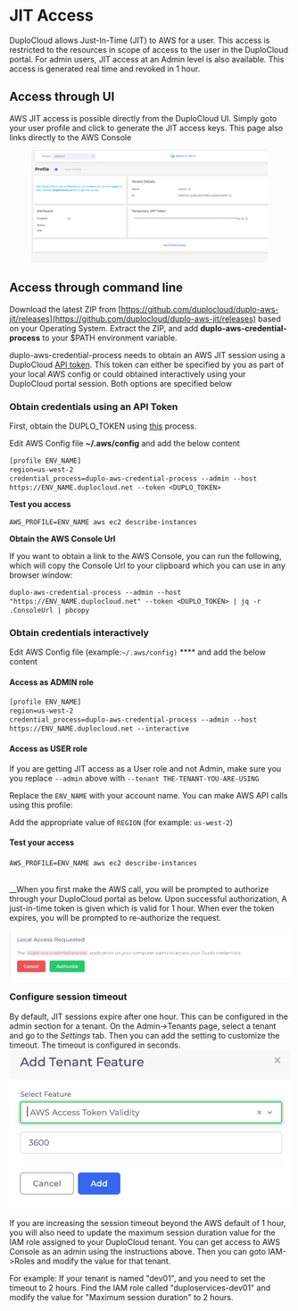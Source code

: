 # JIT Access

DuploCloud allows Just-In-Time (JIT) to AWS for a user. This access is restricted to the resources in scope of access to the user in the DuploCloud portal. For admin users, JIT access at an Admin level is also available. This access is generated real time and revoked in 1 hour.

## Access through UI

AWS JIT access is possible directly from the DuploCloud UI. Simply goto your user profile and click to generate the JIT access keys.  This page also links directly to the AWS Console

<figure><img src="../../.gitbook/assets/Screen Shot 2022-08-22 at 11.05.10 PM.png" alt=""><figcaption></figcaption></figure>

## Access through command line

Download the latest ZIP from [https://github.com/duplocloud/duplo-aws-jit/releases](https://github.com/duplocloud/duplo-aws-jit/releases) based on your Operating System. Extract the ZIP, and add **duplo-aws-credential-process** to your $PATH environment variable.

duplo-aws-credential-process needs to obtain an AWS JIT session using a DuploCloud [API token](https://docs.duplocloud.com/docs/administrators/access-control/api-tokens). This token can either be specified by you as part of your local AWS config or could obtained interactively using your DuploCloud portal session. Both options are specified below

### Obtain credentials using an API Token

First, obtain the DUPLO\_TOKEN using [this](https://docs.duplocloud.com/docs/administrators/access-control/api-tokens) process.&#x20;

Edit AWS Config file **\~/.aws/config** and add the below content

```
[profile ENV_NAME]
region=us-west-2
credential_process=duplo-aws-credential-process --admin --host https://ENV_NAME.duplocloud.net --token <DUPLO_TOKEN>
```

**Test you access**

`AWS_PROFILE=ENV_NAME aws ec2 describe-instances`

**Obtain the AWS Console Url**

If you want to obtain a link to the AWS Console, you can run the following, which will copy the Console Url to your clipboard which you can use in any browser window:

```
duplo-aws-credential-process --admin --host "https://ENV_NAME.duplocloud.net" --token <DUPLO_TOKEN> | jq -r .ConsoleUrl | pbcopy
```

### Obtain credentials interactively

Edit AWS Config file (example:`~/.aws/config)` **** and add the below content

#### **Access as ADMIN role**

```
[profile ENV_NAME]
region=us-west-2
credential_process=duplo-aws-credential-process --admin --host https://ENV_NAME.duplocloud.net --interactive
```

#### **Access as USER role**

If you are getting JIT access as a User role and not Admin, make sure you you replace `--admin` above with `--tenant THE-TENANT-YOU-ARE-USING`

Replace the `ENV_NAME` with your account name. You can make AWS API calls using this profile:

Add the appropriate value of `REGION` (for example: `us-west-2`)

#### **Test your access**

`AWS_PROFILE=ENV_NAME aws ec2 describe-instances`

_<mark style="color:blue;"></mark>_\
_<mark style="color:blue;"></mark>_When you first make the AWS call, you will be prompted to authorize through your DuploCloud portal as below. Upon successful authorization, A just-in-time token is given which is valid for 1 hour. When ever the token expires, you will be prompted to re-authorize the request.

![](<../../.gitbook/assets/image (18) (1).png>)

### Configure session timeout

By default, JIT sessions expire after one hour. This can be configured in the admin section for a tenant. On the Admin->Tenants page, select a tenant and go to the _Settings_ tab. Then you can add the setting to customize the timeout. The timeout is configured in seconds.\
![](<../../.gitbook/assets/image (2).png>)

If you are increasing the session timeout beyond the AWS default of 1 hour, you will also need to update the maximum session duration value for the IAM role assigned to your DuploCloud tenant. You can get access to AWS Console as an admin using the instructions above. Then you can goto IAM->Roles and modify the value for that tenant.&#x20;

For example: If your tenant is named "dev01", and you need to set the timeout to 2 hours. Find the IAM role called "duploservices-dev01" and modify the value for "Maximum session duration" to 2 hours.

